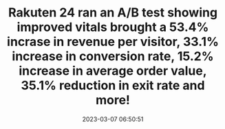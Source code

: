 ---
layout: post
title:  "Rakuten 24 ran an A/B test showing improved vitals brought a 53.4% incrase in revenue per visitor, 33.1% increase in conversion rate, 15.2% increase in average order value, 35.1% reduction in exit rate and more!"
storySource: "https://web.dev/rakuten/"
date:   2023-03-07 06:50:51
tags:
 - bounce rate
 - revenue
 - traffic
 - abandonment
 - session duration
 - conversion rate
 - "2022"
 - core web vitals
---
